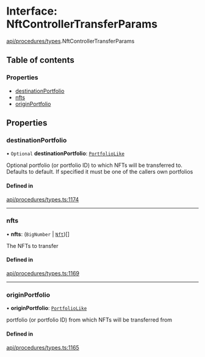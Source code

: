 # Interface: NftControllerTransferParams

[api/procedures/types](../wiki/api.procedures.types).NftControllerTransferParams

## Table of contents

### Properties

- [destinationPortfolio](../wiki/api.procedures.types.NftControllerTransferParams#destinationportfolio)
- [nfts](../wiki/api.procedures.types.NftControllerTransferParams#nfts)
- [originPortfolio](../wiki/api.procedures.types.NftControllerTransferParams#originportfolio)

## Properties

### destinationPortfolio

• `Optional` **destinationPortfolio**: [`PortfolioLike`](../wiki/api.entities.types#portfoliolike)

Optional portfolio (or portfolio ID) to which NFTs will be transferred to. Defaults to default. If specified it must be one of the callers own portfolios

#### Defined in

[api/procedures/types.ts:1174](https://github.com/PolymeshAssociation/polymesh-sdk/blob/8a9e72221/src/api/procedures/types.ts#L1174)

___

### nfts

• **nfts**: (`BigNumber` \| [`Nft`](../wiki/api.entities.Asset.NonFungible.Nft.Nft))[]

The NFTs to transfer

#### Defined in

[api/procedures/types.ts:1169](https://github.com/PolymeshAssociation/polymesh-sdk/blob/8a9e72221/src/api/procedures/types.ts#L1169)

___

### originPortfolio

• **originPortfolio**: [`PortfolioLike`](../wiki/api.entities.types#portfoliolike)

portfolio (or portfolio ID) from which NFTs will be transferred from

#### Defined in

[api/procedures/types.ts:1165](https://github.com/PolymeshAssociation/polymesh-sdk/blob/8a9e72221/src/api/procedures/types.ts#L1165)

